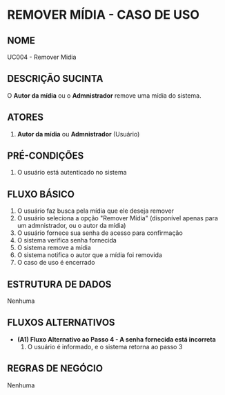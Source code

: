 # REMOVER MÍDIA - CASO DE USO

## NOME
UC004 - Remover Midia

## DESCRIÇÃO SUCINTA
O **Autor da mídia** ou o **Admnistrador** remove uma mídia do sistema.

## ATORES
1. **Autor da mídia** ou **Admnistrador** (Usuário)

## PRÉ-CONDIÇÕES
1. O usuário está autenticado no sistema

## FLUXO BÁSICO
1. O usuário faz busca pela mídia que ele deseja remover
2. O usuário seleciona a opção "Remover Mídia" (disponível apenas para um admnistrador, ou o autor da mídia)
3. O usuário fornece sua senha de acesso para confirmação
4. O sistema verifica senha fornecida
5. O sistema remove a mídia
6. O sistema notifica o autor que a mídia foi removida
7. O caso de uso é encerrado

## ESTRUTURA DE DADOS
Nenhuma

## FLUXOS ALTERNATIVOS
- **(A1) Fluxo Alternativo ao Passo 4 - A senha fornecida está incorreta**
    1. O usuário é informado, e o sistema retorna ao passo 3

## REGRAS DE NEGÓCIO
Nenhuma